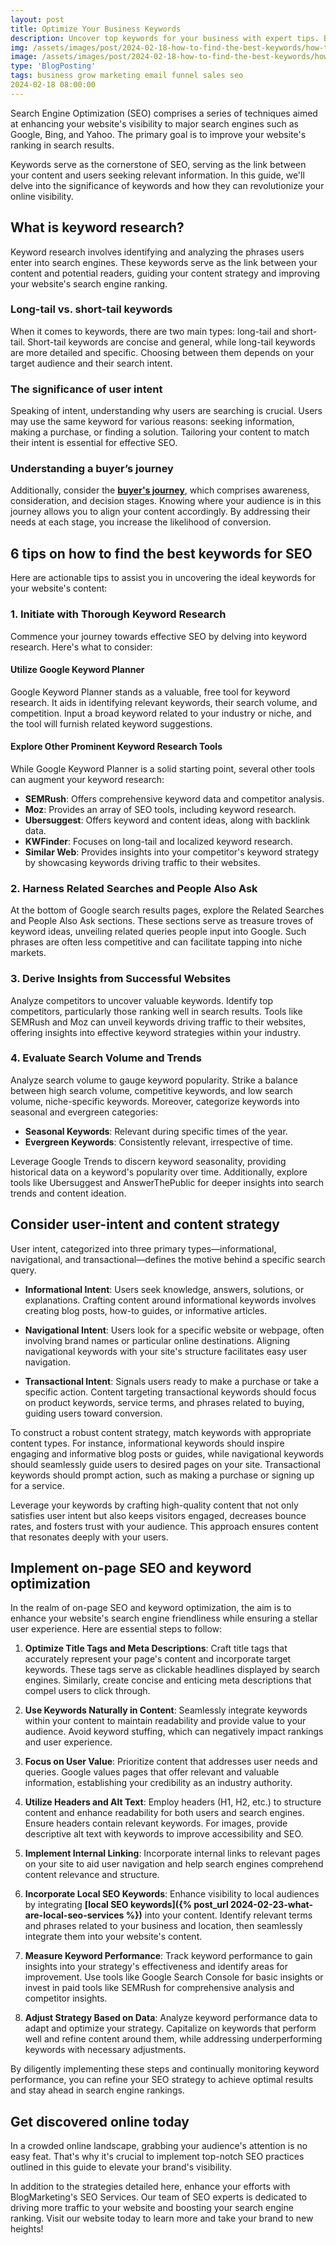 ```yaml
---
layout: post
title: Optimize Your Business Keywords
description: Uncover top keywords for your business with expert tips. Boost online visibility by mastering strategic keyword research. Optimize content for SEO success.
img: /assets/images/post/2024-02-18-how-to-find-the-best-keywords/how-to-find-the-best-keywords.png
image: /assets/images/post/2024-02-18-how-to-find-the-best-keywords/how-to-find-the-best-keywords.png
type: 'BlogPosting'
tags: business grow marketing email funnel sales seo
2024-02-18 08:00:00  
---
```


Search Engine Optimization (SEO) comprises a series of techniques aimed at enhancing your website's visibility to major search engines such as Google, Bing, and Yahoo. The primary goal is to improve your website's ranking in search results. 

Keywords serve as the cornerstone of SEO, serving as the link between your content and users seeking relevant information. In this guide, we'll delve into the significance of keywords and how they can revolutionize your online visibility.

## What is keyword research?  
Keyword research involves identifying and analyzing the phrases users enter into search engines. These keywords serve as the link between your content and potential readers, guiding your content strategy and improving your website's search engine ranking. 

### Long-tail vs. short-tail keywords 
When it comes to keywords, there are two main types: long-tail and short-tail. Short-tail keywords are concise and general, while long-tail keywords are more detailed and specific. Choosing between them depends on your target audience and their search intent.

### The significance of user intent 
Speaking of intent, understanding why users are searching is crucial. Users may use the same keyword for various reasons: seeking information, making a purchase, or finding a solution. Tailoring your content to match their intent is essential for effective SEO.

### Understanding a buyer’s journey 
Additionally, consider the **[buyer's journey](https://blog.hubspot.com/sales/what-is-the-buyers-journey#:~:text=Awareness%20Stage%3A%20The%20buyer%20becomes,provider%20to%20administer%20the%20solution.)**, which comprises awareness, consideration, and decision stages. Knowing where your audience is in this journey allows you to align your content accordingly. By addressing their needs at each stage, you increase the likelihood of conversion.

## 6 tips on how to find the best keywords for SEO 
Here are actionable tips to assist you in uncovering the ideal keywords for your website's content:

### 1. Initiate with Thorough Keyword Research
Commence your journey towards effective SEO by delving into keyword research. Here's what to consider:

#### Utilize Google Keyword Planner
Google Keyword Planner stands as a valuable, free tool for keyword research. It aids in identifying relevant keywords, their search volume, and competition. Input a broad keyword related to your industry or niche, and the tool will furnish related keyword suggestions.

#### Explore Other Prominent Keyword Research Tools
While Google Keyword Planner is a solid starting point, several other tools can augment your keyword research:

- **SEMRush**: Offers comprehensive keyword data and competitor analysis.
- **Moz**: Provides an array of SEO tools, including keyword research.
- **Ubersuggest**: Offers keyword and content ideas, along with backlink data.
- **KWFinder**: Focuses on long-tail and localized keyword research.
- **Similar Web**: Provides insights into your competitor's keyword strategy by showcasing keywords driving traffic to their websites.

### 2. Harness Related Searches and People Also Ask
At the bottom of Google search results pages, explore the Related Searches and People Also Ask sections. These sections serve as treasure troves of keyword ideas, unveiling related queries people input into Google. Such phrases are often less competitive and can facilitate tapping into niche markets.

### 3. Derive Insights from Successful Websites
Analyze competitors to uncover valuable keywords. Identify top competitors, particularly those ranking well in search results. Tools like SEMRush and Moz can unveil keywords driving traffic to their websites, offering insights into effective keyword strategies within your industry.

### 4. Evaluate Search Volume and Trends
Analyze search volume to gauge keyword popularity. Strike a balance between high search volume, competitive keywords, and low search volume, niche-specific keywords. Moreover, categorize keywords into seasonal and evergreen categories:

- **Seasonal Keywords**: Relevant during specific times of the year.
- **Evergreen Keywords**: Consistently relevant, irrespective of time.

Leverage Google Trends to discern keyword seasonality, providing historical data on a keyword's popularity over time. Additionally, explore tools like Ubersuggest and AnswerThePublic for deeper insights into search trends and content ideation.

## Consider user-intent and content strategy  
User intent, categorized into three primary types—informational, navigational, and transactional—defines the motive behind a specific search query.

- **Informational Intent**: Users seek knowledge, answers, solutions, or explanations. Crafting content around informational keywords involves creating blog posts, how-to guides, or informative articles.

- **Navigational Intent**: Users look for a specific website or webpage, often involving brand names or particular online destinations. Aligning navigational keywords with your site's structure facilitates easy user navigation.

- **Transactional Intent**: Signals users ready to make a purchase or take a specific action. Content targeting transactional keywords should focus on product keywords, service terms, and phrases related to buying, guiding users toward conversion.

To construct a robust content strategy, match keywords with appropriate content types. For instance, informational keywords should inspire engaging and informative blog posts or guides, while navigational keywords should seamlessly guide users to desired pages on your site. Transactional keywords should prompt action, such as making a purchase or signing up for a service.

Leverage your keywords by crafting high-quality content that not only satisfies user intent but also keeps visitors engaged, decreases bounce rates, and fosters trust with your audience. This approach ensures content that resonates deeply with your users.

## Implement on-page SEO and keyword optimization  
In the realm of on-page SEO and keyword optimization, the aim is to enhance your website's search engine friendliness while ensuring a stellar user experience. Here are essential steps to follow:

1. **Optimize Title Tags and Meta Descriptions**: Craft title tags that accurately represent your page's content and incorporate target keywords. These tags serve as clickable headlines displayed by search engines. Similarly, create concise and enticing meta descriptions that compel users to click through.

2. **Use Keywords Naturally in Content**: Seamlessly integrate keywords within your content to maintain readability and provide value to your audience. Avoid keyword stuffing, which can negatively impact rankings and user experience.

3. **Focus on User Value**: Prioritize content that addresses user needs and queries. Google values pages that offer relevant and valuable information, establishing your credibility as an industry authority.

4. **Utilize Headers and Alt Text**: Employ headers (H1, H2, etc.) to structure content and enhance readability for both users and search engines. Ensure headers contain relevant keywords. For images, provide descriptive alt text with keywords to improve accessibility and SEO.

5. **Implement Internal Linking**: Incorporate internal links to relevant pages on your site to aid user navigation and help search engines comprehend content relevance and structure.

6. **Incorporate Local SEO Keywords**: Enhance visibility to local audiences by integrating **[local SEO keywords]({% post_url 2024-02-23-what-are-local-seo-services %})** into your content. Identify relevant terms and phrases related to your business and location, then seamlessly integrate them into your website's content.

7. **Measure Keyword Performance**: Track keyword performance to gain insights into your strategy's effectiveness and identify areas for improvement. Use tools like Google Search Console for basic insights or invest in paid tools like SEMRush for comprehensive analysis and competitor insights.

8. **Adjust Strategy Based on Data**: Analyze keyword performance data to adapt and optimize your strategy. Capitalize on keywords that perform well and refine content around them, while addressing underperforming keywords with necessary adjustments.

By diligently implementing these steps and continually monitoring keyword performance, you can refine your SEO strategy to achieve optimal results and stay ahead in search engine rankings.

## Get discovered online today 
In a crowded online landscape, grabbing your audience's attention is no easy feat. That's why it's crucial to implement top-notch SEO practices outlined in this guide to elevate your brand's visibility. 

In addition to the strategies detailed here, enhance your efforts with BlogMarketing's SEO Services. Our team of SEO experts is dedicated to driving more traffic to your website and boosting your search engine ranking. Visit our website today to learn more and take your brand to new heights!